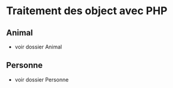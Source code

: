 # Traitement des object avec PHP

## Animal
- voir dossier Animal

## Personne
- voir dossier Personne